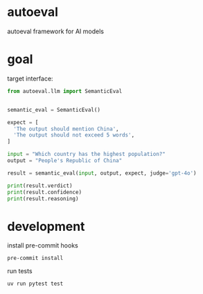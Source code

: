# autoeval

autoeval framework for AI models

# goal

target interface:

```python
from autoeval.llm import SemanticEval


semantic_eval = SemanticEval()

expect = [
  'The output should mention China',
  'The output should not exceed 5 words',
]

input = "Which country has the highest population?"
output = "People's Republic of China"

result = semantic_eval(input, output, expect, judge='gpt-4o')

print(result.verdict)
print(result.confidence)
print(result.reasoning)
```

# development

install pre-commit hooks
```
pre-commit install
```

run tests
```
uv run pytest test
```
